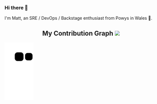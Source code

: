 ### Hi there 👋

I'm Matt, an SRE / DevOps / Backstage enthusiast from Powys in Wales 🏴󠁧󠁢󠁷󠁬󠁳󠁿.

<h2 align="center">
  My Contribution Graph <img src="https://media.giphy.com/media/xUA7aZeLE2e0P7Znz2/giphy.gif" width="50">
</h2>
<picture>
  <source media="(prefers-color-scheme: dark)" srcset="https://raw.githubusercontent.com/iTechMDHemmings/iTechMDHemmings/output/github-contribution-grid-snake-dark.svg">
  <source media="(prefers-color-scheme: light)" srcset="https://raw.githubusercontent.com/iTechMDHemmings/iTechMDHemmings/output/github-contribution-grid-snake.svg">
  <img alt="github contribution grid snake animation" src="https://raw.githubusercontent.com/iTechMDHemmings/iTechMDHemmings/output/github-contribution-grid-snake.svg">
</picture>


<!--
**iTechMDHemmings/iTechMDHemmings** is a ✨ _special_ ✨ repository because its `README.md` (this file) appears on your GitHub profile.

Here are some ideas to get you started:

- 🔭 I’m currently working on ...
- 🌱 I’m currently learning ...
- 👯 I’m looking to collaborate on ...
- 🤔 I’m looking for help with ...
- 💬 Ask me about ...
- 📫 How to reach me: ...
- 😄 Pronouns: ...
- ⚡ Fun fact: ...
-->
